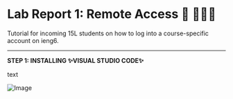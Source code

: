 
# Lab Report 1: Remote Access 🚗 💨💨💨 
Tutorial for incoming 15L students on how to log into a course-specific account on ieng6.

---

**STEP 1: INSTALLING ✨VISUAL STUDIO CODE✨**

text

![Image](/cse15l-lab-reports/docs/assets/report1-images/img1-vscode.png)
